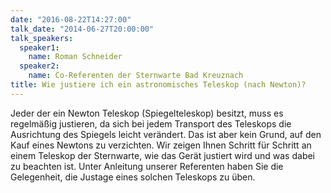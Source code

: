 ```yaml
---
date: "2016-08-22T14:27:00"
talk_date: "2014-06-27T20:00:00"
talk_speakers:
  speaker1:
    name: Roman Schneider
  speaker2:
    name: Co-Referenten der Sternwarte Bad Kreuznach
title: Wie justiere ich ein astronomisches Teleskop (nach Newton)?
---
```


Jeder der ein Newton Teleskop (Spiegelteleskop) besitzt, muss es regelmäßig justieren, da sich bei jedem Transport des Teleskops die Ausrichtung des Spiegels leicht verändert. Das ist aber kein Grund, auf den Kauf eines Newtons zu verzichten. Wir zeigen Ihnen Schritt für Schritt an einem Teleskop der Sternwarte, wie das Gerät justiert wird und was dabei zu beachten ist. Unter Anleitung unserer Referenten haben Sie die Gelegenheit, die Justage eines solchen Teleskops zu üben.
